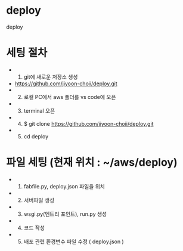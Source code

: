 # deploy
deploy

# 세팅 절차
- 1. git에 새로운 저장소 생성
-    https://github.com/jiyoon-choii/deploy.git
- 2. 로컬 PC에서 aws 폴더를 vs code에 오픈 
- 3. terminal 오픈
- 4. $ git clone https://github.com/jiyoon-choii/deploy.git
- 5. cd deploy 

# 파일 세팅 (현재 위치 : ~/aws/deploy)
- 1. fabfile.py, deploy.json 파일을 위치
- 2. 서버파일 생성 
- 3. wsgi.py(엔트리 포인트), run.py 생성 
- 4. 코드 작성
- 5. 배포 관련 환경변수 파일 수정 ( deploy.json )
